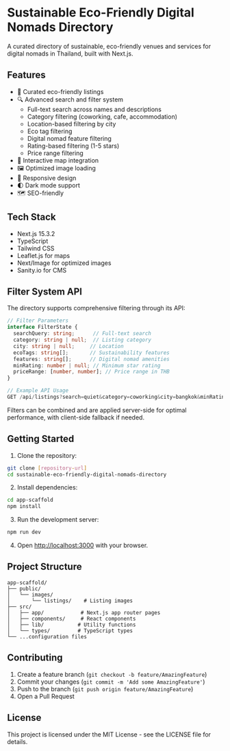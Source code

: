 # Sustainable Eco-Friendly Digital Nomads Directory

A curated directory of sustainable, eco-friendly venues and services for digital nomads in Thailand, built with Next.js.

## Features

- 🌱 Curated eco-friendly listings
- 🔍 Advanced search and filter system
  - Full-text search across names and descriptions
  - Category filtering (coworking, cafe, accommodation)
  - Location-based filtering by city
  - Eco tag filtering
  - Digital nomad feature filtering
  - Rating-based filtering (1-5 stars)
  - Price range filtering
- 📍 Interactive map integration
- 🖼️ Optimized image loading
- 📱 Responsive design
- 🌓 Dark mode support
- 🗺️ SEO-friendly

## Tech Stack

- Next.js 15.3.2
- TypeScript
- Tailwind CSS
- Leaflet.js for maps
- Next/Image for optimized images
- Sanity.io for CMS

## Filter System API

The directory supports comprehensive filtering through its API:

```typescript
// Filter Parameters
interface FilterState {
  searchQuery: string;      // Full-text search
  category: string | null;  // Listing category
  city: string | null;     // Location
  ecoTags: string[];       // Sustainability features
  features: string[];      // Digital nomad amenities
  minRating: number | null; // Minimum star rating
  priceRange: [number, number]; // Price range in THB
}

// Example API Usage
GET /api/listings?search=quiet&category=coworking&city=bangkok&minRating=4
```

Filters can be combined and are applied server-side for optimal performance, with client-side fallback if needed.

## Getting Started

1. Clone the repository:

```bash
git clone [repository-url]
cd sustainable-eco-friendly-digital-nomads-directory
```

2. Install dependencies:

```bash
cd app-scaffold
npm install
```

3. Run the development server:

```bash
npm run dev
```

4. Open [http://localhost:3000](http://localhost:3000) with your browser.

## Project Structure

```
app-scaffold/
├── public/
│   └── images/
│       └── listings/    # Listing images
├── src/
│   ├── app/            # Next.js app router pages
│   ├── components/     # React components
│   ├── lib/           # Utility functions
│   └── types/         # TypeScript types
└── ...configuration files
```

## Contributing

1. Create a feature branch (`git checkout -b feature/AmazingFeature`)
2. Commit your changes (`git commit -m 'Add some AmazingFeature'`)
3. Push to the branch (`git push origin feature/AmazingFeature`)
4. Open a Pull Request

## License

This project is licensed under the MIT License - see the LICENSE file for details.
